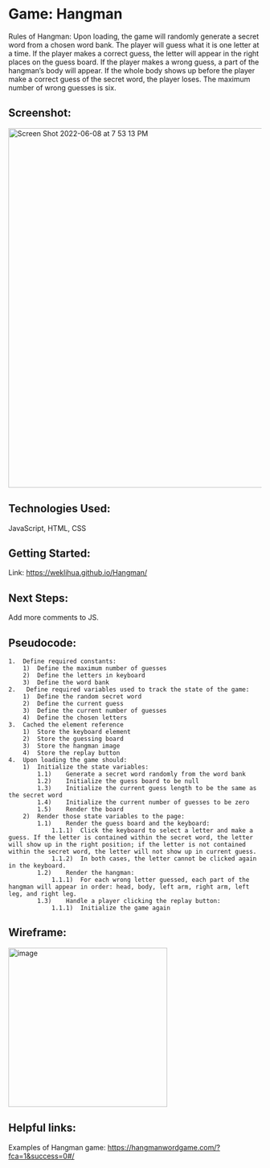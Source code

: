 # Game: Hangman

Rules of Hangman: Upon loading, the game will randomly generate a secret word from a chosen word bank. The player will guess what it is one letter at a time. If the player makes a correct guess, the letter will appear in the right places on the guess board. If the player makes a wrong guess, a part of the hangman’s body will appear. If the whole body shows up before the player make a correct guess of the secret word, the player loses. The maximum number of wrong guesses is six.

## Screenshot:

<img width="714" alt="Screen Shot 2022-06-08 at 7 53 13 PM" src="https://user-images.githubusercontent.com/105599499/172756524-a3880140-049d-4141-88bd-e8f896093954.png">

## Technologies Used:
JavaScript, HTML, CSS

## Getting Started:
Link: https://weklihua.github.io/Hangman/

## Next Steps: 
Add more comments to JS.

## Pseudocode: 

```
1.	Define required constants:
	1)	Define the maximum number of guesses
	2)	Define the letters in keyboard
	3)	Define the word bank
2.	 Define required variables used to track the state of the game:
	1)	Define the random secret word
	2)	Define the current guess 
	3)	Define the current number of guesses
	4)	Define the chosen letters
3.	Cached the element reference
	1)	Store the keyboard element
	2)	Store the guessing board
	3)	Store the hangman image
	4)	Store the replay button
4.	Upon loading the game should:
	1)	Initialize the state variables:
		1.1)	Generate a secret word randomly from the word bank
		1.2)	Initialize the guess board to be null
		1.3)	Initialize the current guess length to be the same as the secret word
		1.4)	Initialize the current number of guesses to be zero
		1.5)	Render the board
	2)	Render those state variables to the page:
		1.1)	Render the guess board and the keyboard:
			1.1.1)	Click the keyboard to select a letter and make a guess. If the letter is contained within the secret word, the letter will show up in the right position; if the letter is not contained within the secret word, the letter will not show up in current guess. 
			1.1.2)	In both cases, the letter cannot be clicked again in the keyboard.
		1.2)	Render the hangman:
			1.1.1)	For each wrong letter guessed, each part of the hangman will appear in order: head, body, left arm, right arm, left leg, and right leg.
		1.3)	Handle a player clicking the replay button:
			1.1.1)	Initialize the game again

```

## Wireframe:

<img width="316" alt="image" src="https://user-images.githubusercontent.com/105599499/172204230-33202a1f-7fb3-40ec-899d-026ae79215ed.png">

## Helpful links:

Examples of Hangman game: https://hangmanwordgame.com/?fca=1&success=0#/


	
